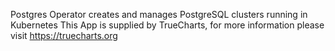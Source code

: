 Postgres Operator creates and manages PostgreSQL clusters running in Kubernetes
This App is supplied by TrueCharts, for more information please visit https://truecharts.org
